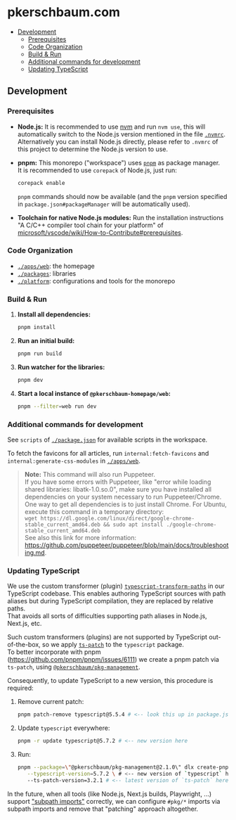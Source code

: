 # pkerschbaum.com <!-- omit in toc -->

- [Development](#development)
  - [Prerequisites](#prerequisites)
  - [Code Organization](#code-organization)
  - [Build \& Run](#build--run)
  - [Additional commands for development](#additional-commands-for-development)
  - [Updating TypeScript](#updating-typescript)

## Development

### Prerequisites

- **Node.js:** It is recommended to use [nvm](https://github.com/nvm-sh/nvm) and run `nvm use`, this will automatically switch to the Node.js version mentioned in the file [`.nvmrc`](./.nvmrc).  
   Alternatively you can install Node.js directly, please refer to `.nvmrc` of this project to determine the Node.js version to use.
- **pnpm:** This monorepo ("workspace") uses [`pnpm`](https://pnpm.io/) as package manager.  
  It is recommended to use `corepack` of Node.js, just run:

  ```sh
  corepack enable
  ```

  `pnpm` commands should now be available (and the `pnpm` version specified in `package.json#packageManager` will be automatically used).

- **Toolchain for native Node.js modules:** Run the installation instructions "A C/C++ compiler tool chain for your platform" of [microsoft/vscode/wiki/How-to-Contribute#prerequisites](https://github.com/microsoft/vscode/wiki/How-to-Contribute#prerequisites).

### Code Organization

- [`./apps/web`](./apps/web): the homepage
- [`./packages`](./packages): libraries
- [`./platform`](./platform): configurations and tools for the monorepo

### Build & Run

1. **Install all dependencies:**

   ```sh
   pnpm install
   ```

1. **Run an initial build:**

   ```sh
   pnpm run build
   ```

1. **Run watcher for the libraries:**

   ```sh
   pnpm dev
   ```

1. **Start a local instance of `@pkerschbaum-homepage/web`:**

   ```sh
   pnpm --filter=web run dev
   ```

### Additional commands for development

See `scripts` of [`./package.json`](./package.json) for available scripts in the workspace.

To fetch the favicons for all articles, run `internal:fetch-favicons` and `internal:generate-css-modules` in [`./apps/web`](./apps/web).

> **Note:** This command will also run Puppeteer.  
> If you have some errors with Puppeteer, like "error while loading shared libraries: libatk-1.0.so.0", make sure you have installed all dependencies on your system necessary to run Puppeteer/Chrome.  
> One way to get all dependencies is to just install Chrome. For Ubuntu, execute this command in a temporary directory:  
> `wget https://dl.google.com/linux/direct/google-chrome-stable_current_amd64.deb && sudo apt install ./google-chrome-stable_current_amd64.deb`  
> See also this link for more information: <https://github.com/puppeteer/puppeteer/blob/main/docs/troubleshooting.md>.

### Updating TypeScript

We use the custom transformer (plugin) [`typescript-transform-paths`](https://github.com/LeDDGroup/typescript-transform-paths) in our TypeScript codebase. This enables authoring TypeScript sources with path aliases but during TypeScript compilation, they are replaced by relative paths.  
That avoids all sorts of difficulties supporting path aliases in Node.js, Next.js, etc.

Such custom transformers (plugins) are not supported by TypeScript out-of-the-box, so we apply [`ts-patch`](https://github.com/nonara/ts-patch) to the `typescript` package.  
To better incorporate with pnpm (<https://github.com/pnpm/pnpm/issues/6111>) we create a pnpm patch via `ts-patch`, using [`@pkerschbaum/pkg-management`](https://www.npmjs.com/package/@pkerschbaum/pkg-management).

Consequently, to update TypeScript to a new version, this procedure is required:

1. Remove current patch:

   ```bash
   pnpm patch-remove typescript@5.5.4 # <-- look this up in package.json#pnpm.patchedDependencies
   ```

1. Update `typescript` everywhere:

   ```bash
   pnpm -r update typescript@5.7.2 # <-- new version here
   ```

1. Run:

   ```bash
   pnpm --package=\"@pkerschbaum/pkg-management@2.1.0\" dlx create-pnpm-patch-via-ts-patch \
      --typescript-version=5.7.2 \ # <-- new version of `typescript` here
      --ts-patch-version=3.2.1 # <-- latest version of `ts-patch` here
   ```

In the future, when all tools (like Node.js, Next.js builds, Playwright, ...) support ["subpath imports"](https://nodejs.org/api/packages.html#subpath-imports) correctly, we can configure `#pkg/*` imports via subpath imports and remove that "patching" approach altogether.
